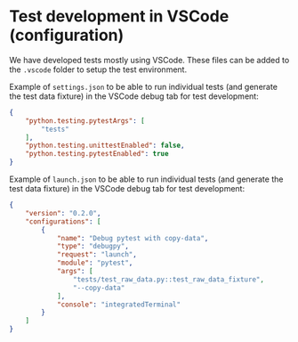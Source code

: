 # Test development in VSCode (configuration)
We have developed tests mostly using VSCode. These files can be added to the `.vscode` folder to setup the test environment.

Example of `settings.json` to be able to run individual tests (and generate the test data fixture) in the VSCode debug tab for test development:

```json
{
    "python.testing.pytestArgs": [
        "tests"
    ],
    "python.testing.unittestEnabled": false,
    "python.testing.pytestEnabled": true
}
```

Example of `launch.json` to be able to run individual tests (and generate the test data fixture) in the VSCode debug tab for test development:

```json
{
    "version": "0.2.0",
    "configurations": [
        {
            "name": "Debug pytest with copy-data",
            "type": "debugpy",
            "request": "launch",
            "module": "pytest",
            "args": [
                "tests/test_raw_data.py::test_raw_data_fixture",
                "--copy-data"
            ],
            "console": "integratedTerminal"
        }
    ]
}
```